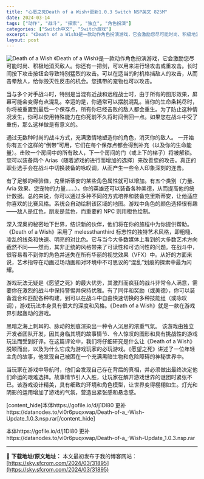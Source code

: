 ```yaml
---
title: "心愿之死Death of a Wish+更新1.0.3 Switch NSP英文 825M"
date: 2024-03-14
tags: ["动作", "战斗", "探索", "独立", "角色扮演"]
categories: ["Switch中文", "Switch游戏"]
excerpt: "《Death of a Wish》是一款动作角色扮演游戏，它会激励您尽可能时尚、积极地消灭敌人。你还有一把剑，可以用来进行轻攻击或重攻击。长时间按下攻击按钮会导致特别猛烈的攻击。可以在适当的时机格挡敌人的攻击，从而击晕敌人，给你毁灭性反击的机会。您携带的宠物也可以攻击。 当与多个对手战斗时，特别是当&hellip;"
layout: post
---
```


<img class="aligncenter" src="https://sky.sfcrom.com/wp-content/uploads/2024/03/20240329101019-72d18.jpeg" alt="Death of a Wish" />
《Death of a Wish》是一款动作角色扮演游戏，它会激励您尽可能时尚、积极地消灭敌人。你还有一把剑，可以用来进行轻攻击或重攻击。长时间按下攻击按钮会导致特别猛烈的攻击。可以在适当的时机格挡敌人的攻击，从而击晕敌人，给你毁灭性反击的机会。您携带的宠物也可以攻击。

当与多个对手战斗时，特别是当混有近战和远程战士时，由于所有的图形效果，屏幕可能会变得有点混乱。幸运的是，你通常可以摆脱混乱。当你的生命条耗尽时，你将被重置到最后一个保存点，所有你已经击败的敌人都会重生。为了防止这种情况发生，你可以使用特殊能力在你死前不久将时间倒回一点。如果您在战斗中受了重伤，那么这样做是有意义的。

通过无数种时尚的战斗方式，充满激情地塑造你的角色，消灭你的敌人。
一开始你有五个这样的“倒带”可用，它们在每个保存点都会得到补充（以及你的生命能量）。击败一个房间中的所有敌人，下一个房间的门（或上下的梯子）将被解锁。您可以装备两个 Arias（随着游戏的进行而增加的选择）来改善您的攻击。真正的职业选手会在战斗中切换装备的咏叹调，从而产生一些令人印象深刻的连击。

有了足够的经验值，克里斯蒂安的某些角色属性就可以增加。有五个类别（力量、Aria 效果、您宠物的力量……）。你的英雄还可以装备各种美德，从而提高他的统计数据。总的来说，你可以通过多种不同的方式培养和装备克里斯蒂安，让他适应你喜欢的比赛风格。系统会自动绘制该区域的地图。游戏中角色的颜色选择很有趣——敌人是红色，朋友是蓝色，而重要的 NPC 则用橙色绘制。

深入深奥的秘密地下世界，结识新的伙伴，他们将在你的旅程中为你提供帮助。
《Death of a Wish》采用了 melessthanthird 标志性的独特艺术风格，即粗糙、凌乱的线条和快速、明亮的对比色。它与当今大多数媒体上看到的大多数艺术方向截然不同——然而，其非正统的风格带来了可读性和可访问性的问题。在战斗中，很容易看不到你的角色并迷失在所有华丽的视觉效果（VFX）中。从好的方面来说，艺术指导在动画过场动画和对环境中不可思议的“混乱”划痕的探索中最为闪耀。

游戏玩法无疑是《愿望之死》的最大优势，其激烈而疯狂的战斗非常令人满意，需要你在激烈的战斗中保持警惕并保持优雅。有了同伴和奖励（或美德），你可以装备混合和匹配各种构建，到可以在战斗中自由快速切换的多种技能组（或咏叹调），游戏玩法本身具有很大的深度和风格。《Death of a Wish》就是一款在游戏界引起轰动的游戏。

黑暗之海上刺耳的、脉动的划痕渲染出一种令人沉思的浓重气氛。
该游戏由独立开发者团队开发，因其身临其境的故事情节、令人惊叹的图形和具有挑战性的游戏玩法而受到好评。在这篇评论中，我们将仔细研究是什么让《Death of a Wish》脱颖而出，以及为什么它成为游戏玩家的必玩游戏。《愿望之死》讲述了一位年轻主角的故事，他发现自己被困在一个充满黑暗生物和危险障碍的神秘世界中。

当玩家在游戏中导航时，他们会发现自己存在背后的真相，并必须做出最终决定他们命运的艰难选择。故事情节引人入胜，让玩家在解开游戏世界的谜团时紧张不已。该游戏设计精美，具有细致的环境和角色模型，让世界变得栩栩如生。灯光和阴影的运用增加了游戏的气氛，营造出紧张感和悬念感。

[content_hide]本体https://gofile.io/d/j1DI80
更补https://datanodes.to/vi0r6puqxwap/Death-of-a_-Wish-Update_1.0.3.nsp.rar[/content_hide]
<!--wechatfans start-->
本体https://gofile.io/d/j1DI80
更补https://datanodes.to/vi0r6puqxwap/Death-of-a_-Wish-Update_1.0.3.nsp.rar<!--wechatfans end-->

---
📖 **下载地址/原文地址：** 本文最初发布于我的博客网站：[https://sky.sfcrom.com/2024/03/31895](https://sky.sfcrom.com/2024/03/31895)
